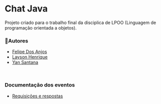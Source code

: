 # Chat Java

Projeto criado para o trabalho final da disciplica de LPOO (Linguagem de programação orientada a objetos).

### 🚀Autores
  * [Felipe Dos Anjos](https://github.com/FelipeDasr)
  * [Layson Henrique](https://github.com/LaysonHenrique)
  * [Yan Santana](https://github.com/Yan-Santana)
  
</br>

### Documentação dos eventos
  * [Requisições e respostas](docs/Events.md#documentação-dos-eventos)